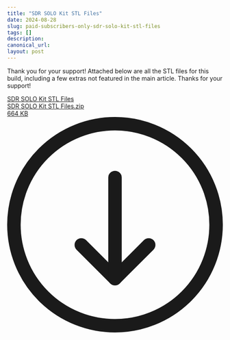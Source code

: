 ```yaml
---
title: "SDR SOLO Kit STL Files"
date: 2024-08-28
slug: paid-subscribers-only-sdr-solo-kit-stl-files
tags: []
description: 
canonical_url: 
layout: post
---
```

<p>Thank you for your support!  Attached below are all the STL files for this build, including a few extras not featured in the main article.  Thanks for your support!</p><div class="kg-card kg-file-card"><a class="kg-file-card-container" href="__GHOST_URL__/content/files/2024/08/SDR-SOLO-Kit-STL-Files.zip" title="Download" download=""><div class="kg-file-card-contents"><div class="kg-file-card-title">SDR SOLO Kit STL Files</div><div class="kg-file-card-caption"></div><div class="kg-file-card-metadata"><div class="kg-file-card-filename">SDR SOLO Kit STL Files.zip</div><div class="kg-file-card-filesize">664 KB</div></div></div><div class="kg-file-card-icon"><svg viewBox="0 0 24 24"><defs><style>.a{fill:none;stroke:currentColor;stroke-linecap:round;stroke-linejoin:round;stroke-width:1.5px;}</style></defs><title>download-circle</title><polyline class="a" points="8.25 14.25 12 18 15.75 14.25"></polyline><line class="a" x1="12" y1="6.75" x2="12" y2="18"></line><circle class="a" cx="12" cy="12" r="11.25"></circle></svg></div></a></div>
